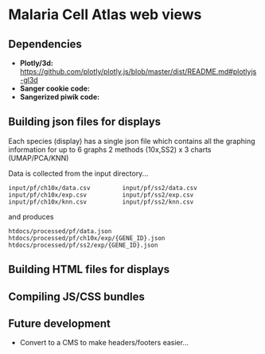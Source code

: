 # Malaria Cell Atlas web views

## Dependencies

 * **Plotly/3d:** https://github.com/plotly/plotly.js/blob/master/dist/README.md#plotlyjs-gl3d
 * **Sanger cookie code:** 
 * **Sangerized piwik code:** 

## Building json files for displays

Each species (display) has a single json file which contains all the graphing information for up to 6 graphs 2 methods (10x,SS2) x 3 charts (UMAP/PCA/KNN)

Data is collected from the input directory...
```
input/pf/ch10x/data.csv         input/pf/ss2/data.csv
input/pf/ch10x/exp.csv          input/pf/ss2/exp.csv
input/pf/ch10x/knn.csv          input/pf/ss2/knn.csv
```

and produces

```
htdocs/processed/pf/data.json
htdocs/processed/pf/ch10x/exp/{GENE_ID}.json
htdocs/processed/pf/ss2/exp/{GENE_ID}.json
```

## Building HTML files for displays

## Compiling JS/CSS bundles

## Future development

 * Convert to a CMS to make headers/footers easier...
